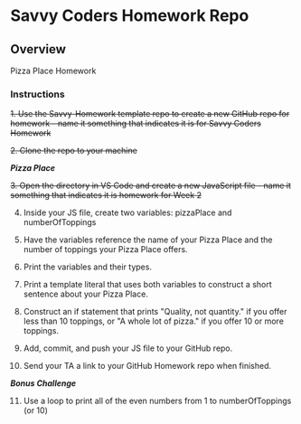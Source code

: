 # Savvy Coders Homework Repo

## Overview
Pizza Place Homework

### Instructions
~~1. Use the Savvy-Homework template repo to create a new GitHub repo for homework - name it something that indicates it is for Savvy Coders Homework~~

~~2. Clone the repo to your machine~~

**_Pizza Place_**

~~3. Open the directory in VS Code and create a new JavaScript file - name it something that indicates it is homework for Week 2~~

4. Inside your JS file, create two variables: pizzaPlace and numberOfToppings

5. Have the variables reference the name of your Pizza Place and the number of toppings your Pizza Place offers.

6. Print the variables and their types.

7. Print a template literal that uses both variables to construct a short sentence about your Pizza Place.

8. Construct an if statement that prints "Quality, not quantity." if you offer less than 10 toppings, or "A whole lot of pizza." if you offer 10 or more toppings.

9. Add, commit, and push your JS file to your GitHub repo.

10. Send your TA a link to your GitHub Homework repo when finished.

**_Bonus Challenge_**

11. Use a loop to print all of the even numbers from 1 to numberOfToppings (or 10)
